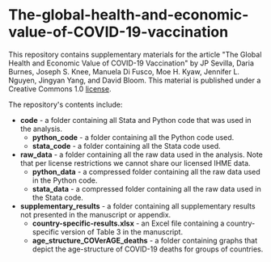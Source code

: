 # The-global-health-and-economic-value-of-COVID-19-vaccination

This repository contains supplementary materials for the article "The Global Health and Economic Value of COVID-19 Vaccination" by JP Sevilla, Daria Burnes, Joseph S. Knee, Manuela Di Fusco, Moe H. Kyaw, Jennifer L. Nguyen, Jingyan Yang, and David Bloom. This material is published under a Creative Commons 1.0 [license](LICENSE).

The repository's contents include:
- **code** - a folder containing all Stata and Python code that was used in the analysis.
    * **python_code** - a folder containing all the Python code used.
    * **stata_code** - a folder containing all the Stata code used.
- **raw_data** - a folder containing all the raw data used in the analysis. Note that per license restrictions we cannot share our licensed IHME data.
    * **python_data** - a compressed folder containing all the raw data used in the Python code.
    * **stata_data** - a compressed folder containing all the raw data used in the Stata code.
- **supplementary_results** - a folder containing all supplementary results not presented in the manuscript or appendix.
    * **country-specific-results.xlsx** - an Excel file containing a country-specific version of Table 3 in the manuscript.
    * **age_structure_COVerAGE_deaths** - a folder containing graphs that depict the age-structure of COVID-19 deaths for groups of countries.
